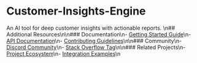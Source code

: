 # Customer-Insights-Engine
An AI tool for deep customer insights with actionable reports.
\n## Additional Resources\n\n### Documentation\n- [Getting Started Guide](docs/getting-started.md)\n- [API Documentation](docs/api.md)\n- [Contributing Guidelines](CONTRIBUTING.md)\n\n### Community\n- [Discord Community](https://discord.gg/example)\n- [Stack Overflow Tag](https://stackoverflow.com/questions/tagged/project-name)\n\n### Related Projects\n- [Project Ecosystem](docs/ecosystem.md)\n- [Integration Examples](examples/)\n